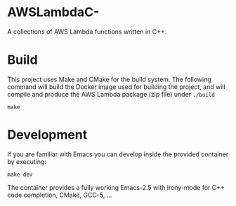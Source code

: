 # AWSLambdaC-
A collections of AWS Lambda functions written in C++.

# Build

This project uses Make and CMake for the build system. The following command will build the Docker image used for building the project, and will compile and produce the AWS Lambda package (zip file) under ```./build```

```shell
make
```

# Development

If you are familiar with Emacs you can develop inside the provided container by executing:

```shell
make dev
```

The container provides a fully working Emacs-2.5 with irony-mode for C++ code completion, CMake, GCC-5, ...
